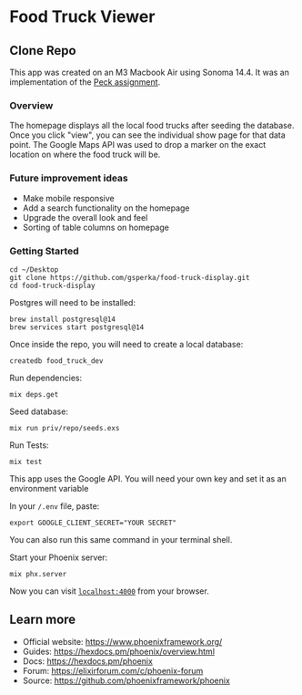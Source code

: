 # Food Truck Viewer  

## Clone Repo

This app was created on an M3 Macbook Air using Sonoma 14.4. It was an implementation of the [Peck assignment](https://github.com/peck/engineering-assessment).

### Overview
 
The homepage displays all the local food trucks after seeding the database. Once you click "view", you can see the individual show page for that data point. The Google Maps API was used to drop a marker on the exact location on where the food truck will be. 

### Future improvement ideas
- Make mobile responsive
- Add a search functionality on the homepage
- Upgrade the overall look and feel
- Sorting of table columns on homepage


### Getting Started
```
cd ~/Desktop 
git clone https://github.com/gsperka/food-truck-display.git
cd food-truck-display
```

Postgres will need to be installed:

```
brew install postgresql@14
brew services start postgresql@14
```

Once inside the repo, you will need to create a local database: 

```
createdb food_truck_dev
```

Run dependencies: 

```
mix deps.get
```

Seed database: 

```
mix run priv/repo/seeds.exs
```

Run Tests: 

```
mix test
```

This app uses the Google API. You will need your own key and set it as an environment variable

In your `/.env` file, paste:

```
export GOOGLE_CLIENT_SECRET="YOUR SECRET"
```

You can also run this same command in your terminal shell.


Start your Phoenix server:

```
mix phx.server
```

Now you can visit [`localhost:4000`](http://localhost:4000) from your browser.

## Learn more

  * Official website: https://www.phoenixframework.org/
  * Guides: https://hexdocs.pm/phoenix/overview.html
  * Docs: https://hexdocs.pm/phoenix
  * Forum: https://elixirforum.com/c/phoenix-forum
  * Source: https://github.com/phoenixframework/phoenix

